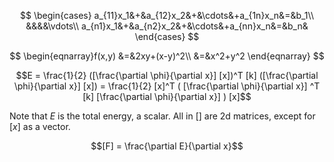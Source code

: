 $$
\begin{cases} 
		a_{11}x_1&+&a_{12}x_2&+&\cdots&+a_{1n}x_n&=&b_1\\
		&&&&\vdots\\
		a_{n1}x_1&+&a_{n2}x_2&+&\cdots&+a_{nn}x_n&=&b_n&			
\end{cases}
$$

$$
\begin{eqnarray}f(x,y)
		&=&2xy+(x-y)^2\\
		&=&x^2+y^2
\end{eqnarray}
$$


$$E = \frac{1}{2} ([\frac{\partial \phi}{\partial x}] [x])^T [k] ([\frac{\partial \phi}{\partial x}] [x]) = \frac{1}{2} [x]^T ( [\frac{\partial \phi}{\partial x}] ^T [k] [\frac{\partial \phi}{\partial x}] ) [x]$$

Note that $E$ is the total energy, a scalar. All in $[ ]$ are 2d matrices, except for $[x]$ as a vector.

$$[F] = \frac{\partial E}{\partial x}$$
